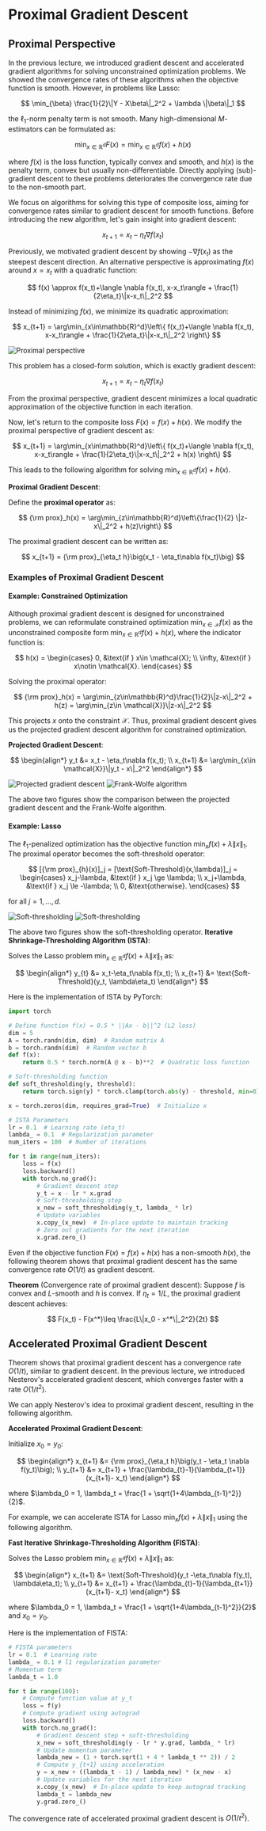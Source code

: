 # Proximal Gradient Descent

## Proximal Perspective

In the previous lecture, we introduced gradient descent and accelerated gradient algorithms for solving unconstrained optimization problems. We showed the convergence rates of these algorithms when the objective function is smooth. However, in problems like Lasso:

$$
\min_{\beta} \frac{1}{2}\|Y - X\beta\|_2^2 + \lambda \|\beta\|_1
$$

the $\ell_1$-norm penalty term is not smooth. Many high-dimensional $M$-estimators can be formulated as:

$$
\min_{x \in \mathbb{R}^d} F(x) = \min_{x\in\mathbb{R}^d} f(x) + h(x)
$$

where $f(x)$ is the loss function, typically convex and smooth, and $h(x)$ is the penalty term, convex but usually non-differentiable. Directly applying (sub)-gradient descent to these problems deteriorates the convergence rate due to the non-smooth part.

We focus on algorithms for solving this type of composite loss, aiming for convergence rates similar to gradient descent for smooth functions. Before introducing the new algorithm, let's gain insight into gradient descent:

$$
x_{t+1} = x_t - \eta_t \nabla f(x_t)
$$

Previously, we motivated gradient descent by showing $- \nabla f(x_t)$ as the steepest descent direction. An alternative perspective is approximating $f(x)$ around $x=x_t$ with a quadratic function:

$$
f(x) \approx f(x_t)+\langle \nabla f(x_t), x-x_t\rangle + \frac{1}{2\eta_t}\|x-x_t\|_2^2
$$

Instead of minimizing $f(x)$, we minimize its quadratic approximation:

$$
x_{t+1} = \arg\min_{x\in\mathbb{R}^d}\left\{ f(x_t)+\langle \nabla f(x_t), x-x_t\rangle + \frac{1}{2\eta_t}\|x-x_t\|_2^2 \right\}
$$

![Proximal perspective](opt.assets/prox-1.png)

This problem has a closed-form solution, which is exactly gradient descent:

$$
x_{t+1} = x_t - \eta_t \nabla f(x_t)
$$

From the proximal perspective, gradient descent minimizes a local quadratic approximation of the objective function in each iteration.

Now, let's return to the composite loss $F(x) = f(x)+h(x)$. We modify the proximal perspective of gradient descent as:

$$
x_{t+1} = \arg\min_{x\in\mathbb{R}^d}\left\{ f(x_t)+\langle \nabla f(x_t), x-x_t\rangle + \frac{1}{2\eta_t}\|x-x_t\|_2^2 + h(x) \right\}
$$

This leads to the following algorithm for solving $\min_{x\in\mathbb{R}^d} f(x)+h(x)$.

**Proximal Gradient Descent**:

Define the **proximal operator** as:

$$
{\rm prox}_h(x) = \arg\min_{z\in\mathbb{R}^d}\left\{\frac{1}{2} \|z-x\|_2^2 + h(z)\right\}
$$

The proximal gradient descent can be written as:

$$
x_{t+1} = {\rm prox}_{\eta_t h}\big(x_t - \eta_t\nabla f(x_t)\big)
$$

### Examples of Proximal Gradient Descent

#### Example: Constrained Optimization

Although proximal gradient descent is designed for unconstrained problems, we can reformulate constrained optimization $\min_{x \in \mathcal{X}} f(x)$ as the unconstrained composite form $\min_{x\in\mathbb{R}^d} f(x)+h(x)$, where the indicator function is:

$$
h(x) = \begin{cases} 0, &\text{if } x\in \mathcal{X}; \\ \infty, &\text{if } x\notin \mathcal{X}. \end{cases}
$$

Solving the proximal operator:

$$
{\rm prox}_h(x) = \arg\min_{z\in\mathbb{R}^d}\frac{1}{2}\|z-x\|_2^2 + h(z) = \arg\min_{z\in \mathcal{X}}\|z-x\|_2^2
$$

This projects $x$ onto the constraint $\mathcal{X}$. Thus, proximal gradient descent gives us the projected gradient descent algorithm for constrained optimization.

**Projected Gradient Descent**:

$$
\begin{align*}
y_t &= x_t - \eta_t\nabla f(x_t); \\
x_{t+1} &= \arg\min_{x\in \mathcal{X}}\|y_t - x\|_2^2
\end{align*}
$$

![Projected gradient descent](opt.assets/pgd1-1.png)
![Frank-Wolfe algorithm](opt.assets/fw1-1.png)

The above two figures show the comparison between the projected gradient descent and the Frank-Wolfe algorithm.

#### Example: Lasso

The $\ell_1$-penalized optimization has the objective function $\min_x f(x)+ \lambda \|x\|_1$. The proximal operator becomes the soft-threshold operator:

$$
[{\rm prox}_{h}(x)]_j = [\text{Soft-Threshold}(x,\lambda)]_j = \begin{cases} x_j-\lambda, &\text{if } x_j \ge \lambda; \\ x_j+\lambda, &\text{if } x_j \le -\lambda; \\ 0, &\text{otherwise}. \end{cases}
$$

for all $j = 1, \ldots, d$.

![Soft-thresholding](opt.assets/sft1-1.png)
![Soft-thresholding](opt.assets/sft2-1.png)

The above two figures show the soft-thresholding operator.
**Iterative Shrinkage-Thresholding Algorithm (ISTA)**:

Solves the Lasso problem $\min_{x \in \mathbb{R}^d} f(x)+\lambda \|x\|_1$ as:

$$
\begin{align*}
y_{t} &= x_t-\eta_t\nabla f(x_t); \\
x_{t+1} &= \text{Soft-Threshold}(y_t, \lambda\eta_t)
\end{align*}
$$

Here is the implementation of ISTA by PyTorch:

```python
import torch

# Define function f(x) = 0.5 * ||Ax - b||^2 (L2 loss)
dim = 5
A = torch.randn(dim, dim)  # Random matrix A
b = torch.randn(dim)  # Random vector b
def f(x):
    return 0.5 * torch.norm(A @ x - b)**2  # Quadratic loss function

# Soft-thresholding function
def soft_thresholding(y, threshold):
    return torch.sign(y) * torch.clamp(torch.abs(y) - threshold, min=0)

x = torch.zeros(dim, requires_grad=True)  # Initialize x

# ISTA Parameters
lr = 0.1  # Learning rate (eta_t)
lambda_ = 0.1  # Regularization parameter
num_iters = 100  # Number of iterations

for t in range(num_iters):
    loss = f(x)
    loss.backward()
    with torch.no_grad():
        # Gradient descent step
        y_t = x - lr * x.grad
        # Soft-thresholding step
        x_new = soft_thresholding(y_t, lambda_ * lr) 
        # Update variables
        x.copy_(x_new)  # In-place update to maintain tracking
        # Zero out gradients for the next iteration
        x.grad.zero_()
```

Even if the objective function $F(x) = f(x) + h(x)$ has a non-smooth $h(x)$, the following theorem shows that proximal gradient descent has the same convergence rate $O(1/t)$ as gradient descent.

**Theorem** (Convergence rate of proximal gradient descent): Suppose $f$ is convex and $L$-smooth and $h$ is convex. If $\eta_t = 1/{L}$, the proximal gradient descent achieves:

$$
F(x_t) - F(x^*)\leq \frac{L\|x_0 - x^*\|_2^2}{2t}
$$


## Accelerated Proximal Gradient Descent

Theorem shows that proximal gradient descent has a convergence rate $O(1/t)$, similar to gradient descent. In the previous lecture, we introduced Nesterov's accelerated gradient descent, which converges faster with a rate $O(1/t^2)$.

We can apply Nesterov's idea to proximal gradient descent, resulting in the following algorithm.

**Accelerated Proximal Gradient Descent**:

Initialize $x_0 = y_0$:

$$
\begin{align*}
x_{t+1} &= {\rm prox}_{\eta_t h}\big(y_t - \eta_t \nabla f(y_t)\big); \\
y_{t+1} &= x_{t+1} + \frac{\lambda_{t}-1}{\lambda_{t+1}}(x_{t+1}- x_t)
\end{align*}
$$

where $\lambda_0 = 1, \lambda_t = \frac{1 + \sqrt{1+4\lambda_{t-1}^2}}{2}$.

For example, we can accelerate ISTA for Lasso $\min_{x} f(x)+ \lambda \|x\|_1$ using the following algorithm.

**Fast Iterative Shrinkage-Thresholding Algorithm (FISTA)**:

Solves the Lasso problem $\min_{x \in \mathbb{R}^d} f(x)+\lambda \|x\|_1$ as:

$$
\begin{align*}
x_{t+1} &= \text{Soft-Threshold}(y_t -\eta_t\nabla f(y_t), \lambda\eta_t); \\
y_{t+1} &= x_{t+1} + \frac{\lambda_{t}-1}{\lambda_{t+1}}(x_{t+1}- x_t)
\end{align*}
$$

where $\lambda_0 = 1, \lambda_t = \frac{1 + \sqrt{1+4\lambda_{t-1}^2}}{2}$ and $x_0=y_0$.

Here is the implementation of FISTA:

```python
# FISTA parameters
lr = 0.1  # Learning rate 
lambda_ = 0.1 # l1 regularization parameter
# Momentum term
lambda_t = 1.0

for t in range(100):
    # Compute function value at y_t
    loss = f(y)
    # Compute gradient using autograd
    loss.backward()
    with torch.no_grad():
        # Gradient descent step + soft-thresholding
        x_new = soft_thresholding(y - lr * y.grad, lambda_ * lr)
        # Update momentum parameter
        lambda_new = (1 + torch.sqrt(1 + 4 * lambda_t ** 2)) / 2
        # Compute y_{t+1} using acceleration
        y = x_new + ((lambda_t - 1) / lambda_new) * (x_new - x)
        # Update variables for the next iteration
        x.copy_(x_new)  # In-place update to keep autograd tracking
        lambda_t = lambda_new
        y.grad.zero_()
```

The convergence rate of accelerated proximal gradient descent is $O(1/t^2)$. 